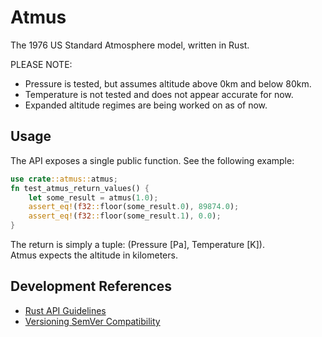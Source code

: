 # Atmus
The 1976 US Standard Atmosphere model, written in Rust.

PLEASE NOTE:  
- Pressure is tested, but assumes altitude above 0km and below 80km.  
- Temperature is not tested and does not appear accurate for now.  
- Expanded altitude regimes are being worked on as of now.  
## Usage
The API exposes a single public function. See the following example:  
```rust
use crate::atmus::atmus;
fn test_atmus_return_values() {
	let some_result = atmus(1.0);
	assert_eq!(f32::floor(some_result.0), 89874.0);
	assert_eq!(f32::floor(some_result.1), 0.0);
}
```
The return is simply a tuple: (Pressure [Pa], Temperature [K]).  
Atmus expects the altitude in kilometers.  

## Development References
- [Rust API Guidelines](https://rust-lang.github.io/api-guidelines/)
- [Versioning SemVer Compatibility](https://doc.rust-lang.org/cargo/reference/semver.html)
